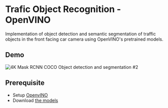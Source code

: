 # Trafic Object Recognition - OpenVINO

Implementation of  object detection and semantic segmentation of traffic objects in the front facing car camera  using OpenVINO's pretrained models.
## Demo

![4K Mask RCNN COCO Object detection and segmentation #2](https://gitlab.com/willyfitrahendria/trafic-object-recognition-openvino/-/raw/master/demo/driving_jakarta.gif)

## Prerequisite
*  Setup [OpenvINO](https://docs.openvinotoolkit.org/latest/_docs_install_guides_installing_openvino_linux.html)
*  Download [the models](https://software.intel.com/en-us/openvino-toolkit/documentation/pretrained-models)